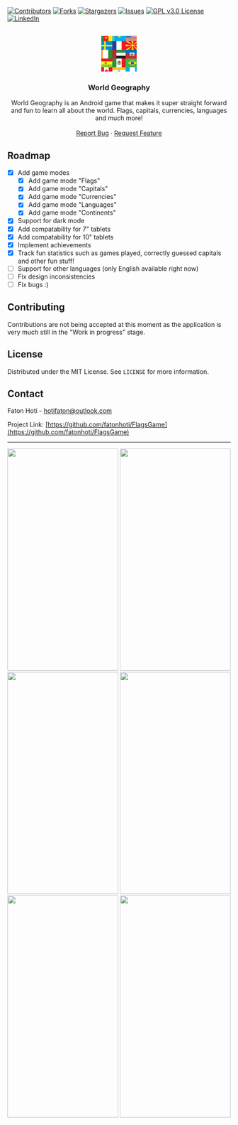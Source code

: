 <div id="top"></div>
<!--
*** Thanks for checking out the Best-README-Template. If you have a suggestion
*** that would make this better, please fork the repo and create a pull request
*** or simply open an issue with the tag "enhancement".
*** Don't forget to give the project a star!
*** Thanks again! Now go create something AMAZING! :D
-->



<!-- PROJECT SHIELDS -->
<!--
*** I'm using markdown "reference style" links for readability.
*** Reference links are enclosed in brackets [ ] instead of parentheses ( ).
*** See the bottom of this document for the declaration of the reference variables
*** for contributors-url, forks-url, etc. This is an optional, concise syntax you may use.
*** https://www.markdownguide.org/basic-syntax/#reference-style-links
-->
[![Contributors][contributors-shield]][contributors-url]
[![Forks][forks-shield]][forks-url]
[![Stargazers][stars-shield]][stars-url]
[![Issues][issues-shield]][issues-url]
[![GPL v3.0 License][license-shield]][license-url]
[![LinkedIn][linkedin-shield]][linkedin-url]



<!-- PROJECT LOGO -->
<br />
<div align="center">
  <a href="https://github.com/fatonhoti/Flags">
    <img src="images/logo.png" alt="Logo" width="80" height="80">
  </a>

<h3 align="center">World Geography</h3>
  <p align="center">
    World Geography is an Android game that makes it super straight forward and fun to learn all about the world. Flags, capitals, currencies, languages and much more!
    <br />
    <br />
    <a href="https://github.com/fatonhoti/Flags/issues">Report Bug</a>
    ·
    <a href="https://github.com/fatonhoti/Flags/issues">Request Feature</a>
  </p>
</div>

<!-- ROADMAP -->
## Roadmap
- [X] Add game modes
  - [x] Add game mode "Flags"
  - [x] Add game mode "Capitals"
  - [x] Add game mode "Currencies"
  - [X] Add game mode "Languages"
  - [X] Add game mode "Continents"
- [X] Support for dark mode
- [X] Add compatability for 7" tablets
- [X] Add compatability for 10" tablets
- [X] Implement achievements
- [X] Track fun statistics such as games played, correctly guessed capitals and other fun stuff!
- [ ] Support for other languages (only English available right now)
- [ ] Fix design inconsistencies
- [ ] Fix bugs :)

<!-- CONTRIBUTING -->
## Contributing

Contributions are not being accepted at this moment as the application is very much still in the "Work in progress" stage.
<!-- Contributions are what make the open source community such an amazing place to learn, inspire, and create. Any contributions you make are **greatly appreciated**.

If you have a suggestion that would make this better, please fork the repo and create a pull request. You can also simply open an issue with the tag "enhancement".
Don't forget to give the project a star! Thanks again!

1. Fork the Project
2. Make your changes
3. Make a commit
5. Open a Pull Request -->

<!-- LICENSE -->
## License

Distributed under the MIT License. See `LICENSE` for more information.

<!-- CONTACT -->
## Contact

Faton Hoti - hotifaton@outlook.com

Project Link: [https://github.com/fatonhoti/FlagsGame](https://github.com/fatonhoti/FlagsGame)

---

<!-- Game Images -->
<div>
<img src="https://user-images.githubusercontent.com/85518265/166664531-13304400-7c1a-45e6-9a75-c395f9fd0b11.png" width="250" height="500">
<img src="https://user-images.githubusercontent.com/85518265/166664520-56f75007-bdef-4f02-9b37-59f8f7b392ef.png" width="250" height="500">
<img src="https://user-images.githubusercontent.com/85518265/166664528-8c830772-a541-4372-88fc-a6caa21ec458.png" width="250" height="500">
<img src="https://user-images.githubusercontent.com/85518265/166664518-9a99ad31-77c8-4d49-ba98-7542b3ffdb32.png" width="250" height="500">
<img src="https://user-images.githubusercontent.com/85518265/166664514-777d6af8-8843-491e-8c51-06aa9b645171.png" width="250" height="500">
<img src="https://user-images.githubusercontent.com/85518265/166664522-1c1f34d7-b224-4aa5-bd84-2ce804751105.png" width="250" height="500">
</div>

<!-- MARKDOWN LINKS & IMAGES -->
<!-- https://www.markdownguide.org/basic-syntax/#reference-style-links -->
[contributors-shield]: https://img.shields.io/github/contributors/fatonhoti/FlagsGame.svg?style=for-the-badge
[contributors-url]: https://github.com/fatonhoti/FlagsGame/graphs/contributors
[forks-shield]: https://img.shields.io/github/forks/fatonhoti/FlagsGame.svg?style=for-the-badge
[forks-url]: https://github.com/fatonhoti/FlagsGame/network/members
[stars-shield]: https://img.shields.io/github/stars/fatonhoti/Flags.svg?style=for-the-badge
[stars-url]: https://github.com/fatonhoti/Flags/stargazers
[issues-shield]: https://img.shields.io/github/issues/fatonhoti/FlagsGame.svg?style=for-the-badge
[issues-url]: https://github.com/fatonhoti/FlagsGame/issues
[license-shield]: https://img.shields.io/github/license/fatonhoti/FlagsGame.svg?style=for-the-badge
[license-url]: https://github.com/fatonhoti/Flags/blob/main/LICENSE.txt
[linkedin-shield]: https://img.shields.io/badge/-LinkedIn-black.svg?style=for-the-badge&logo=linkedin&colorB=555
[linkedin-url]: https://www.linkedin.com/in/faton-hoti-8318b0224/
